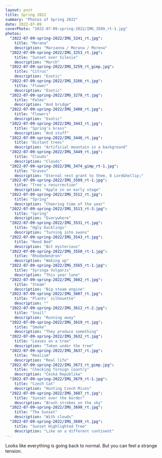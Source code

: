 ```yaml
---
layout: post
title: Spring 2022
summary: "Photos of Spring 2022"
date: 2022-07-09
coverPhoto: "2022-07-09-spring-2022/IMG_3509_rt-1.jpg"
photos:
  "2022-07-09-spring-2022/IMG_3241_rt.jpg":
    title: "Morana"
    description: "Marzanna / Morana / Morena"
  "2022-07-09-spring-2022/IMG_3253_rt.jpg":
    title: "Sunset over Silesia"
    description: "March"
  "2022-07-09-spring-2022/IMG_3259_rt_gimp.jpg":
    title: "Citrus"
    description: "Exotic"
  "2022-07-09-spring-2022/IMG_3266_rt.jpg":
    title: "Flower"
    description: "Exotic"
  "2022-07-09-spring-2022/IMG_3278_rt.jpg":
    title: "Palms"
    description: "And bridge"
  "2022-07-09-spring-2022/IMG_3408_rt.jpg":
    title: "Flowers"
    description: "Exotic"
  "2022-07-09-spring-2022/IMG_3443_rt.jpg":
    title: "Spring's Grass"
    description: "And stuff"
  "2022-07-09-spring-2022/IMG_3446_rt.jpg":
    title: "Distant trees"
    description: "Artificial mountain in a background"
  "2022-07-09-spring-2022/IMG_3449_rt.jpg":
    title: "Clouds"
    description: "Clouds"
  "2022-07-09-spring-2022/IMG_3474_gimp_rt-1.jpg":
    title: "Graves"
    description: "Eternal rest grant to them, O Lord&hellip;"
  "2022-07-09-spring-2022/IMG_3509_rt-1.jpg":
    title: "Tree's resurrection"
    description: "Apple in an early stage"
  "2022-07-09-spring-2022/IMG_3512_rt.jpg":
    title: "Spring"
    description: "Cheering time of the year"
  "2022-07-09-spring-2022/IMG_3513_rt-3.jpg":
    title: "Spring"
    description: "Everywhere"
  "2022-07-09-spring-2022/IMG_3531_rt.jpg":
    title: "Ugly Ducklings"
    description: "Turning into swans"
  "2022-07-09-spring-2022/IMG_3543_rt.jpg":
    title: "Reed Bed"
    description: "Bit mysterious"
  "2022-07-09-spring-2022/IMG_3550_rt-1.jpg":
    title: "Rhododendron"
    description: "Waking up"
  "2022-07-09-spring-2022/IMG_3565_rt-1.jpg":
    title: "Syringa Vulgaris"
    description: "This year lone"
  "2022-07-09-spring-2022/IMG_3602_rt.jpg":
    title: "Steam"
    description: "Big steam engine"
  "2022-07-09-spring-2022/IMG_3607_rt.jpg":
    title: "Plants' silhouette"
    description: ""
  "2022-07-09-spring-2022/IMG_3612_rt-2.jpg":
    title: "Snail"
    description: "Running away"
  "2022-07-09-spring-2022/IMG_3619_rt.jpg":
    title: "Smoke"
    description: "They produce something"
  "2022-07-09-spring-2022/IMG_3632_rt.jpg":
    title: "Leaves on a tree"
    description: "Taken under the tree"
  "2022-07-09-spring-2022/IMG_3637_rt.jpg":
    title: "Realism"
    description: "Real life"
  "2022-07-09-spring-2022/IMG_3673_rt_gimp.jpg":
    title: "Checking foreign country"
    description: "Česká Republika"
  "2022-07-09-spring-2022/IMG_3679_rt-1.jpg":
    title: "Czech Cat"
    description: "Hunting Czech Mices"
  "2022-07-09-spring-2022/IMG_3687_rt.jpg":
    title: "Sunset over the border"
    description: "Brush strokes on the sky"
  "2022-07-09-spring-2022/IMG_3690_rt.jpg":
    title: "The Sunset"
    description: "With clouds"
  "2022-07-09-spring-2022/IMG_3699_rt.jpg":
    title: "Sunset Highlighted Tree"
    description: "Like on a different continent"
---
```


Looks like everything is going back to normal. But you can feel
a strange tension.
